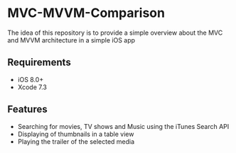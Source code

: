 # MVC-MVVM-Comparison
The idea of this repository is to provide a simple overview about the MVC and MVVM architecture in a simple iOS app

## Requirements

- iOS 8.0+
- Xcode 7.3

## Features

- Searching for movies, TV shows and Music using the iTunes Search API
- Displaying of thumbnails in a table view
- Playing the trailer of the selected media
